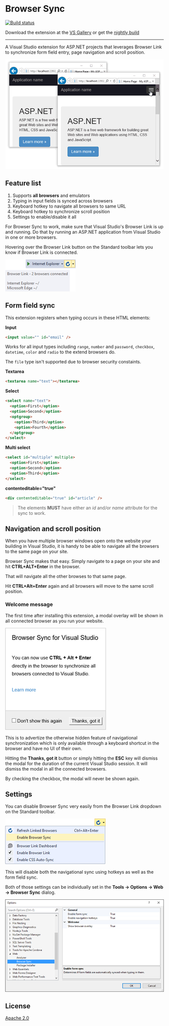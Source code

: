 # Browser Sync

[![Build status](https://ci.appveyor.com/api/projects/status/o508r208jkg13ob3?svg=true)](https://ci.appveyor.com/project/madskristensen/browsersync)

Download the extension at the
[VS Gallery](https://visualstudiogallery.msdn.microsoft.com/5741a548-5179-4a77-ad96-fca71535774d)
or get the
[nightly build](http://vsixgallery.com/extension/10d9b3af-1338-4c45-bc99-4ec38c3a11fb/)

------------------------------------------

A Visual Studio extension for ASP.NET projects that
leverages Browser Link to synchronize form field entry,
page navigation and scroll position.

![Browser Sync demo](art/animation.gif)

## Feature list

1. Supports **all browsers** and emulators
2. Typing in input fields is synced across browsers
3. Keyboard hotkey to navigate all browsers to same URL
4. Keyboard hotkey to synchronize scroll position
5. Settings to enable/disable it all

For Browser Sync to work, make sure that Visual Studio's
Browser Link is up and running. Do that by running an
ASP.NET application from Visual Studio in one or more
browsers.

Hovering over the Browser Link button on the Standard
toolbar lets you know if Browser Link is connected.

![Browser Link Tooltip](art/browser-link-tooltip.png)

## Form field sync
This extension registers when typing occurs in these
HTML elements:

**Input**
```html
<input value="" id="email" />
```

Works for all input types including `range`, `number` and
`password`, `checkbox`, `datetime`, `color` and `radio`
to the extend browsers do.

The `file` type isn't supported due to browser security
constaints.

**Textarea**
```html
<textarea name="text"></textarea>
```

**Select**
```html
<select name="text">
  <option>First</option>
  <option>Second</option>
  <optgroup>
    <option>Third</option>
    <option>Fourth</option>
  </optgroup>
</select>
```

**Multi select**
```html
<select id="multiple" multiple>
  <option>First</option>
  <option>Second</option>
  <option>Third</option>
</select>
```

**contenteditable="true"**
```html
<div contenteditable="true" id="article" />
```

> The elements **MUST** have either an _id_ and/or _name_
> attribute for the sync to work.

## Navigation and scroll position
When you have multiple browser windows open onto the
website your building in Visual Studio, it is handy to
be able to navigate all the browsers to the same page on
your site.

Browser Sync makes that easy. Simply navigate to a page
on your site and hit **CTRL+ALT+Enter** in the browser.

That will navigate all the other browses to that same page.

Hit **CTRL+Alt+Enter** again and all browsers will move
to the same scroll position.

### Welcome message
The first time after installing this extension, a modal
overlay will be shown in all connected browser as you run
your website.

![Browser overlay](art/overlay.png)

This is to advertize the otherwise hidden feature of
navigational synchronization which is only available through
a keyboard shortcut in the browser and have no UI of their
own.

Hitting the **Thanks, got it** button or simply hitting
the **ESC** key will dismiss the modal for the duration of
the current Visual Studio session. It will dismiss the modal
in all the connected browsers.

By checking the checkbox, the modal will never be shown
again.

## Settings
You can disable Browser Sync very easily from the Browser
Link dropdown on the Standard toolbar.

![Browser Link Menu](art/browser-link-menu.png)

This will disable both the navigational sync using hotkeys
as well as the form field sync.

Both of those settings can be individually set in the
**Tools -> Options -> Web -> Browser Sync** dialog.

![Settings](art/settings.png)

## License

[Apache 2.0](LICENSE)